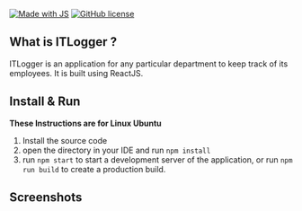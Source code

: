 [![Made with JS](https://forthebadge.com/images/badges/made-with-javascript.svg)](https://forthebadge.com)
[![GitHub license](https://img.shields.io/badge/license-MIT-blue.svg?style=for-the-badge&logo=go)](https://raw.githubusercontent.com/kkdai/consistent/master/LICENSE)

## What is ITLogger ?

ITLogger is an application for any particular department to keep track of its employees. It is built using ReactJS.

## Install & Run
**These Instructions are for Linux Ubuntu**
1. Install the source code 
2. open the directory in your IDE and run `npm install`
3. run `npm start` to start a development server of the application, or run `npm run build` to create a production build.

## Screenshots
